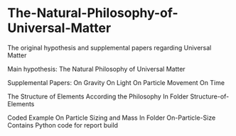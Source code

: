# The-Natural-Philosophy-of-Universal-Matter
The original hypothesis and supplemental papers regarding Universal Matter

Main hypothesis:
The Natural Philosophy of Universal Matter

Supplemental Papers:
On Gravity
On Light
On Particle Movement
On Time

The Structure of Elements According the Philosophy
  In Folder Structure-of-Elements
  
Coded Example On Particle Sizing and Mass
  In Folder On-Particle-Size 
  Contains Python code for report build
